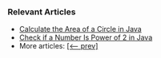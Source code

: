 ### Relevant Articles

- [Calculate the Area of a Circle in Java](https://www.baeldung.com/java-calculate-circle-area)
- [Check if a Number Is Power of 2 in Java](https://www.baeldung.com/java-check-number-power-of-two)
- More articles: [[<-- prev]](../core-java-numbers-7)
